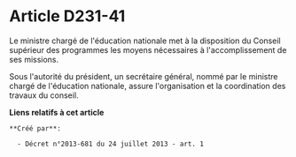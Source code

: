 # Article D231-41

Le ministre chargé de l'éducation nationale met à la disposition du Conseil supérieur des programmes les moyens nécessaires à
l'accomplissement de ses missions. 

Sous l'autorité du président, un secrétaire général, nommé par le ministre chargé de l'éducation nationale, assure
l'organisation et la coordination des travaux du conseil.

**Liens relatifs à cet article**

	**Créé par**:

	  - Décret n°2013-681 du 24 juillet 2013 - art. 1
